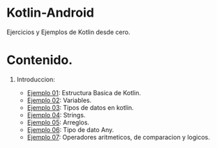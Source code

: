 # Kotlin-Android
Ejercicios y Ejemplos de Kotlin desde cero.

# Contenido.

1. Introduccion: 

   - [Ejemplo 01](EjemplosBasicos/Ejemplo01.kt): Estructura Basica de Kotlin.
   - [Ejemplo 02](EjemplosBasicos/Ejemplo02.kt): Variables.
   - [Ejemplo 03](EjemplosBasicos/Ejemplo03.kt): Tipos de datos en kotlin.
   - [Ejemplo 04](EjemplosBasicos/Ejemplo04.kt): Strings.
   - [Ejemplo 05](EjemplosBasicos/Ejemplo05.kt): Arreglos.
   - [Ejemplo 06](EjemplosBasicos/Ejemplo06.kt): Tipo de dato Any.
   - [Ejemplo 07](EjemplosBasicos/Ejemplo07.kt): Operadores aritmeticos, de comparacion y logicos.

